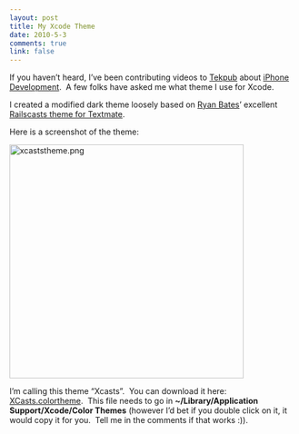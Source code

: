 ```yaml
--- 
layout: post
title: My Xcode Theme
date: 2010-5-3
comments: true
link: false
---
```

<p>If you haven’t heard, I’ve been contributing videos to <a href="http://tekpub.com">Tekpub</a> about <a href="http://tekpub.com/videos/iphone">iPhone Development</a>.&#160; A few folks have asked me what theme I use for Xcode.</p>  <p>I created a modified dark theme loosely based on <a href="http://railscasts.com">Ryan Bates</a>’ excellent <a href="http://railscasts.com/about" target="_blank">Railscasts theme for Textmate</a>.</p>  <p>Here is a screenshot of the theme:</p>  <p><img src="/images/xcaststheme.png_3.jpg" alt="xcaststheme.png"  height="412"  /> </p>  <p>I’m calling this theme “Xcasts”.&#160; You can download it here:&#160; <a title="https://flux88.s3.amazonaws.com/assets/XCasts.xccolortheme" href="https://flux88.s3.amazonaws.com/assets/XCasts.xccolortheme">XCasts.colortheme</a>.&#160; This file needs to go in <strong>~/Library/Application Support/Xcode/Color Themes</strong> (however I’d bet if you double click on it, it would copy it for you.&#160; Tell me in the comments if that works :)).</p>
